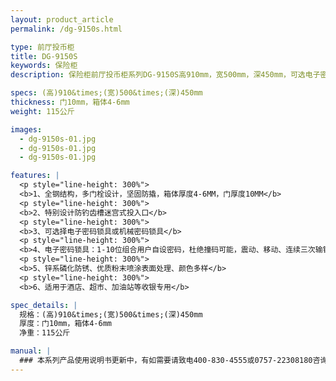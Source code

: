 ```yaml
---
layout: product_article
permalink: /dg-9150s.html

type: 前厅投币柜
title: DG-9150S
keywords: 保险柜
description: 保险柜前厅投币柜系列DG-9150S高910mm，宽500mm，深450mm，可选电子密码锁具或机械密码锁具，适用于酒店、加油站等收银专用。

specs: (高)910&times;(宽)500&times;(深)450mm
thickness: 门10mm，箱体4-6mm
weight: 115公斤

images:
  - dg-9150s-01.jpg
  - dg-9150s-01.jpg
  - dg-9150s-01.jpg

features: |
  <p style="line-height: 300%">
  <b>1、全钢结构，多门栓设计，坚固防撬，箱体厚度4-6MM，门厚度10MM</b>
  <p style="line-height: 300%">
  <b>2、特别设计防钓齿槽迷宫式投入口</b>
  <p style="line-height: 300%">
  <b>3、可选择电子密码锁具或机械密码锁具</b>
  <p style="line-height: 300%">
  <b>4、电子密码锁具：1-10位组合用户自设密码，杜绝撞码可能，震动、移动、连续三次输错密码自动报警（音量达100分贝），可选装联网报警功能</b>
  <p style="line-height: 300%">
  <b>5、锌系磷化防锈、优质粉末喷涂表面处理、颜色多样</b>
  <p style="line-height: 300%">
  <b>6、适用于酒店、超市、加油站等收银专用</b>

spec_details: |
  规格：(高)910&times;(宽)500&times;(深)450mm  
  厚度：门10mm，箱体4-6mm  
  净重：115公斤

manual: |
  ### 本系列产品使用说明书更新中，有如需要请致电400-830-4555或0757-22308180咨询，谢谢！
---
```

